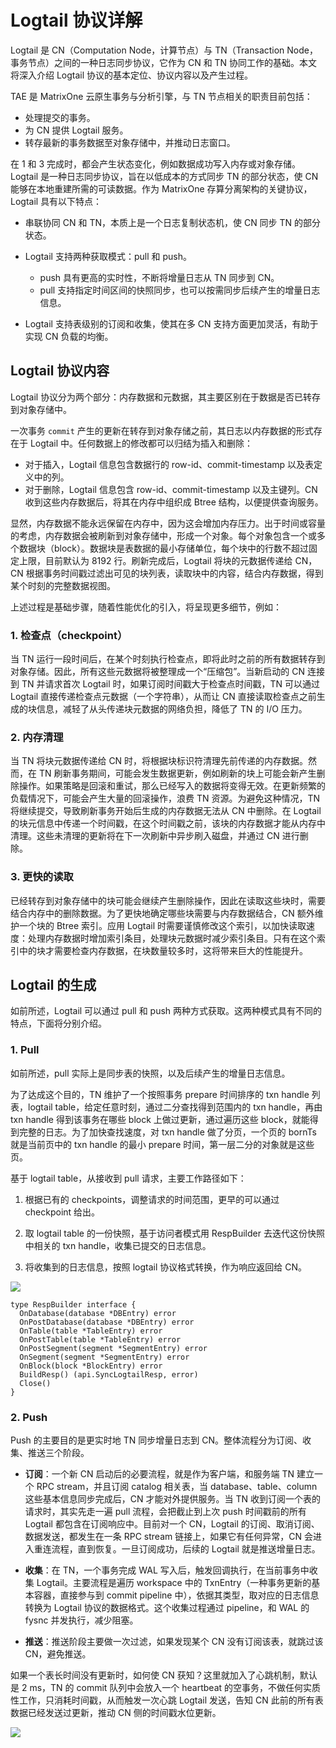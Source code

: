 # Logtail 协议详解

Logtail 是 CN（Computation Node，计算节点）与 TN（Transaction Node，事务节点）之间的一种日志同步协议，它作为 CN 和 TN 协同工作的基础。本文将深入介绍 Logtail 协议的基本定位、协议内容以及产生过程。

TAE 是 MatrixOne 云原生事务与分析引擎，与 TN 节点相关的职责目前包括：

- 处理提交的事务。
- 为 CN 提供 Logtail 服务。
- 转存最新的事务数据至对象存储中，并推动日志窗口。

在 1 和 3 完成时，都会产生状态变化，例如数据成功写入内存或对象存储。Logtail 是一种日志同步协议，旨在以低成本的方式同步 TN 的部分状态，使 CN 能够在本地重建所需的可读数据。作为 MatrixOne 存算分离架构的关键协议，Logtail 具有以下特点：

- 串联协同 CN 和 TN，本质上是一个日志复制状态机，使 CN 同步 TN 的部分状态。
- Logtail 支持两种获取模式：pull 和 push。

    - push 具有更高的实时性，不断将增量日志从 TN 同步到 CN。
    - pull 支持指定时间区间的快照同步，也可以按需同步后续产生的增量日志信息。

- Logtail 支持表级别的订阅和收集，使其在多 CN 支持方面更加灵活，有助于实现 CN 负载的均衡。

## Logtail 协议内容

Logtail 协议分为两个部分：内存数据和元数据，其主要区别在于数据是否已转存到对象存储中。

一次事务 `commit` 产生的更新在转存到对象存储之前，其日志以内存数据的形式存在于 Logtail 中。任何数据上的修改都可以归结为插入和删除：

- 对于插入，Logtail 信息包含数据行的 row-id、commit-timestamp 以及表定义中的列。
- 对于删除，Logtail 信息包含 row-id、commit-timestamp 以及主键列。CN 收到这些内存数据后，将其在内存中组织成 Btree 结构，以便提供查询服务。

显然，内存数据不能永远保留在内存中，因为这会增加内存压力。出于时间或容量的考虑，内存数据会被刷新到对象存储中，形成一个对象。每个对象包含一个或多个数据块（block）。数据块是表数据的最小存储单位，每个块中的行数不超过固定上限，目前默认为 8192 行。刷新完成后，Logtail 将块的元数据传递给 CN，CN 根据事务时间戳过滤出可见的块列表，读取块中的内容，结合内存数据，得到某个时刻的完整数据视图。

上述过程是基础步骤，随着性能优化的引入，将呈现更多细节，例如：

### 1. 检查点（checkpoint）

当 TN 运行一段时间后，在某个时刻执行检查点，即将此时之前的所有数据转存到对象存储。因此，所有这些元数据将被整理成一个“压缩包”。当新启动的 CN 连接到 TN 并请求首次 Logtail 时，如果订阅时间戳大于检查点时间戳，TN 可以通过 Logtail 直接传递检查点元数据（一个字符串），从而让 CN 直接读取检查点之前生成的块信息，减轻了从头传递块元数据的网络负担，降低了 TN 的 I/O 压力。

### 2. 内存清理

当 TN 将块元数据传递给 CN 时，将根据块标识符清理先前传递的内存数据。然而，在 TN 刷新事务期间，可能会发生数据更新，例如刷新的块上可能会新产生删除操作。如果策略是回滚和重试，那么已经写入的数据将变得无效。在更新频繁的负载情况下，可能会产生大量的回滚操作，浪费 TN 资源。为避免这种情况，TN 将继续提交，导致刷新事务开始后生成的内存数据无法从 CN 中删除。在 Logtail 的块元信息中传递一个时间戳，在这个时间戳之前，该块的内存数据才能从内存中清理。这些未清理的更新将在下一次刷新中异步刷入磁盘，并通过 CN 进行删除。

### 3. 更快的读取

已经转存到对象存储中的块可能会继续产生删除操作，因此在读取这些块时，需要结合内存中的删除数据。为了更快地确定哪些块需要与内存数据结合，CN 额外维护一个块的 Btree 索引。应用 Logtail 时需要谨慎修改这个索引，以加快读取速度：处理内存数据时增加索引条目，处理块元数据时减少索引条目。只有在这个索引中的块才需要检查内存数据，在块数量较多时，这将带来巨大的性能提升。

## Logtail 的生成

如前所述，Logtail 可以通过 pull 和 push 两种方式获取。这两种模式具有不同的特点，下面将分别介绍。

### 1. Pull

如前所述，pull 实际上是同步表的快照，以及后续产生的增量日志信息。

为了达成这个目的，TN 维护了一个按照事务 prepare 时间排序的 txn handle 列表，logtail table，给定任意时刻，通过二分查找得到范围内的 txn handle，再由 txn handle 得到该事务在哪些 block 上做过更新，通过遍历这些 block，就能得到完整的日志。为了加快查找速度，对 txn handle 做了分页，一个页的 bornTs 就是当前页中的 txn handle 的最小 prepare 时间，第一层二分的对象就是这些页。

基于 logtail table，从接收到 pull 请求，主要工作路径如下：

1. 根据已有的 checkpoints，调整请求的时间范围，更早的可以通过 checkpoint 给出。

2. 取 logtail table 的一份快照，基于访问者模式用 RespBuilder 去迭代这份快照中相关的 txn handle，收集已提交的日志信息。

3. 将收集到的日志信息，按照 logtail 协议格式转换，作为响应返回给 CN。

![](https://community-shared-data-1308875761.cos.ap-beijing.myqcloud.com/artwork/docs/overview/architecture/logtail-arch-1.png)

```
type RespBuilder interface {
  OnDatabase(database *DBEntry) error
  OnPostDatabase(database *DBEntry) error
  OnTable(table *TableEntry) error
  OnPostTable(table *TableEntry) error
  OnPostSegment(segment *SegmentEntry) error
  OnSegment(segment *SegmentEntry) error
  OnBlock(block *BlockEntry) error
  BuildResp() (api.SyncLogtailResp, error)
  Close()
}
```

### 2. Push

Push 的主要目的是更实时地 TN 同步增量日志到 CN。整体流程分为订阅、收集、推送三个阶段。

- **订阅**：一个新 CN 启动后的必要流程，就是作为客户端，和服务端 TN 建立一个 RPC stream，并且订阅 catalog 相关表，当 database、table、column 这些基本信息同步完成后，CN 才能对外提供服务。当 TN 收到订阅一个表的请求时，其实先走一遍 pull 流程，会把截止到上次 push 时间戳前的所有 Logtail 都包含在订阅响应中。目前对一个 CN，Logtail 的订阅、取消订阅、数据发送，都发生在一条 RPC stream 链接上，如果它有任何异常，CN 会进入重连流程，直到恢复。一旦订阅成功，后续的 Logtail 就是推送增量日志。

- **收集**：在 TN，一个事务完成 WAL 写入后，触发回调执行，在当前事务中收集 Logtail。主要流程是遍历 workspace 中的 TxnEntry（一种事务更新的基本容器，直接参与到 commit pipeline 中），依据其类型，取对应的日志信息转换为 Logtail 协议的数据格式。这个收集过程通过 pipeline，和 WAL 的 fysnc 并发执行，减少阻塞。

- **推送**：推送阶段主要做一次过滤，如果发现某个 CN 没有订阅该表，就跳过该 CN，避免推送。

如果一个表长时间没有更新时，如何使 CN 获知？这里就加入了心跳机制，默认是 2 ms，TN 的 commit 队列中会放入一个 heartbeat 的空事务，不做任何实质性工作，只消耗时间戳，从而触发一次心跳 Logtail 发送，告知 CN 此前的所有表数据已经发送过更新，推动 CN 侧的时间戳水位更新。

![](https://community-shared-data-1308875761.cos.ap-beijing.myqcloud.com/artwork/docs/overview/architecture/logtail-arch-2.png)

